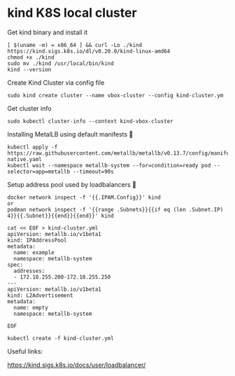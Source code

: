 # kind K8S local cluster

Get kind binary and install it 
```
[ $(uname -m) = x86_64 ] && curl -Lo ./kind https://kind.sigs.k8s.io/dl/v0.20.0/kind-linux-amd64
chmod +x ./kind
sudo mv ./kind /usr/local/bin/kind
kind --version
```

 Create Kind Cluster via config file
```
sudo kind create cluster --name vbox-cluster --config kind-cluster.ym
```
Get cluster info 
```
sudo kubectl cluster-info --context kind-vbox-cluster
```

Installing MetalLB using default manifests 🔗︎
```
kubectl apply -f https://raw.githubusercontent.com/metallb/metallb/v0.13.7/config/manifests/metallb-native.yaml
kubectl wait --namespace metallb-system --for=condition=ready pod --selector=app=metallb --timeout=90s
```

Setup address pool used by loadbalancers 🔗︎
```
docker network inspect -f '{{.IPAM.Config}}' kind
or
podman network inspect -f '{{range .Subnets}}{{if eq (len .Subnet.IP) 4}}{{.Subnet}}{{end}}{{end}}' kind
```

```
cat << EOF > kind-cluster.yml
apiVersion: metallb.io/v1beta1
kind: IPAddressPool
metadata:
  name: example
  namespace: metallb-system
spec:
  addresses:
  - 172.18.255.200-172.18.255.250
---
apiVersion: metallb.io/v1beta1
kind: L2Advertisement
metadata:
  name: empty
  namespace: metallb-system

EOF

kubectl create -f kind-cluster.yml
```

Useful links:

https://kind.sigs.k8s.io/docs/user/loadbalancer/






